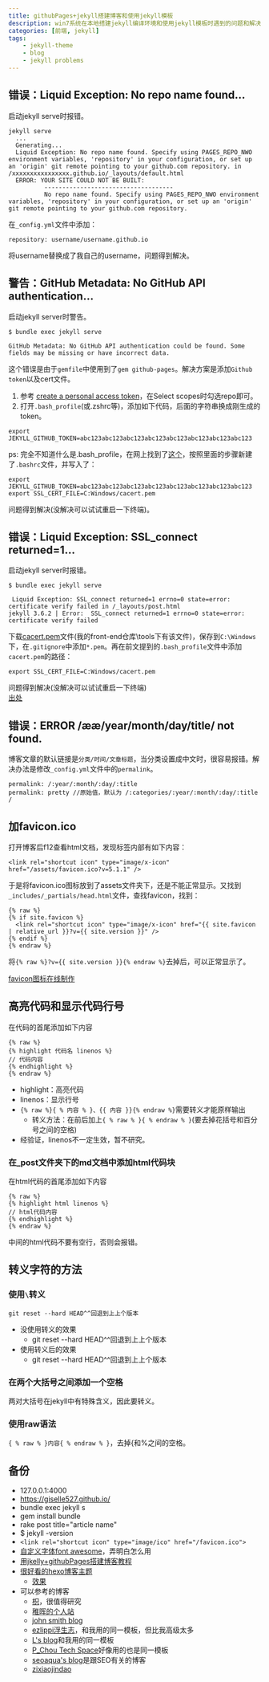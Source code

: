 ```yaml
---
title: githubPages+jekyll搭建博客和使用jekyll模板
description: win7系统在本地搭建jekyll编译环境和使用jekyll模板时遇到的问题和解决方法。
categories: [前端, jekyll]
tags:
    - jekyll-theme
    - blog
    - jekyll problems
---
```



## 错误：Liquid Exception: No repo name found...

启动jekyll serve时报错。

```
jekyll serve
  ...
  Generating...
  Liquid Exception: No repo name found. Specify using PAGES_REPO_NWO environment variables, 'repository' in your configuration, or set up an 'origin' git remote pointing to your github.com repository. in /xxxxxxxxxxxxxxxx.github.io/_layouts/default.html
  ERROR: YOUR SITE COULD NOT BE BUILT:
          ------------------------------------
          No repo name found. Specify using PAGES_REPO_NWO environment variables, 'repository' in your configuration, or set up an 'origin' git remote pointing to your github.com repository.

```

在`_config.yml`文件中添加：

```
repository: username/username.github.io

```

将username替换成了我自己的username，问题得到解决。



## 警告：GitHub Metadata: No GitHub API authentication...

启动jekyll server时警告。

```
$ bundle exec jekyll serve

GitHub Metadata: No GitHub API authentication could be found. Some fields may be missing or have incorrect data.

```

这个错误是由于`gemfile`中使用到了`gem github-pages`。解决方案是添加`Github token`以及cert文件。

1. 参考 [create a personal access token](https://help.github.com/articles/creating-a-personal-access-token-for-the-command-line/)，在Select scopes时勾选repo即可。
2. 打开`.bash_profile`(或.zshrc等)，添加如下代码，后面的字符串换成刚生成的token。

```
export JEKYLL_GITHUB_TOKEN=abc123abc123abc123abc123abc123abc123abc123abc123

```

ps: 完全不知道什么是.bash_profile，在网上找到了[这个](https://superuser.com/questions/602872/how-do-i-modify-my-git-bash-profile-in-windows)，按照里面的步骤新建了`.bashrc`文件，并写入了：

```
export JEKYLL_GITHUB_TOKEN=abc123abc123abc123abc123abc123abc123abc123abc123 
export SSL_CERT_FILE=C:Windows/cacert.pem

```

问题得到解决(没解决可以试试重启一下终端)。



## 错误：Liquid Exception: SSL_connect returned=1...

启动jekyll server时报错。

```
$ bundle exec jekyll serve

 Liquid Exception: SSL_connect returned=1 errno=0 state=error: certificate verify failed in /_layouts/post.html
jekyll 3.6.2 | Error:  SSL_connect returned=1 errno=0 state=error: certificate verify failed

```

下载[cacert.pem](http://curl.haxx.se/ca/cacert.pem)文件(我的front-end仓库\tools下有该文件)，保存到`C:\Windows`下，在`.gitignore`中添加`*.pem`。再在前文提到的`.bash_profile`文件中添加`cacert.pem`的路径：

```
export SSL_CERT_FILE=C:Windows/cacert.pem

```

问题得到解决(没解决可以试试重启一下终端)   
[出处](http://ibloodline.com/articles/2018/01/05/update-blog.html)



## 错误：ERROR /ææ/year/month/day/title/ not found.

博客文章的默认链接是`分类/时间/文章标题`，当分类设置成中文时，很容易报错。解决办法是修改`_config.yml`文件中的`permalink`。

```
permalink: /:year/:month/:day/:title  
permalink: pretty //原始值，默认为 /:categories/:year/:month/:day/:title /

```



## 加favicon.ico

打开博客后f12查看html文档，发现<head>标签内部有如下内容：

```
<link rel="shortcut icon" type="image/x-icon" href="/assets/favicon.ico?v=5.1.1" />

```
于是将favicon.ico图标放到了assets文件夹下，还是不能正常显示。又找到`_includes/_partials/head.html`文件，查找favicon，找到：

```
{% raw %}
{% if site.favicon %}
  <link rel="shortcut icon" type="image/x-icon" href="{{ site.favicon | relative_url }}?v={{ site.version }}" />
{% endif %}
{% endraw %}

```
将`{% raw %}?v={{ site.version }}{% endraw %}`去掉后，可以正常显示了。
    
[favicon图标在线制作](https://tool.lu/favicon/)



## 高亮代码和显示代码行号

在代码的首尾添加如下内容

```
{% raw %}
{% highlight 代码名 linenos %}
// 代码内容
{% endhighlight %}
{% endraw %}

```

* highlight：高亮代码
* linenos：显示行号
* `{% raw %}{ % 内容 % }、{{ 内容 }}{% endraw %}`需要转义才能原样输出
    - 转义方法：在前后加上`{ % raw % }{ % endraw % }`(要去掉花括号和百分号之间的空格)
* 经验证，linenos不一定生效，暂不研究。

### 在_post文件夹下的md文档中添加html代码块

在html代码的首尾添加如下内容

```
{% raw %}
{% highlight html linenos %}
// html代码内容
{% endhighlight %}
{% endraw %}

```
中间的html代码不要有空行，否则会报错。

## 转义字符的方法

### 使用`\`转义

```
git reset --hard HEAD^^回退到上上个版本

```

* 没使用转义的效果
  - git reset --hard HEAD^^回退到上上个版本
* 使用转义后的效果
  - git reset \-\-hard HEAD^^回退到上上个版本

### 在两个大括号之间添加一个空格

两对大括号在jekyll中有特殊含义，因此要转义。

### 使用raw语法

`{ % raw % }内容{ % endraw % }`，去掉{和%之间的空格。

## 备份

* 127.0.0.1:4000
* https://giselle527.github.io/
* bundle exec jekyll s
* gem install bundle
* rake post title="article name"
* $ jekyll -version
* `<link rel="shortcut icon" type="image/ico" href="/favicon.ico">`
* [自定义字体font awesome](https://fontawesome.com/)，弄明白怎么用
* [用jkelly+githubPages搭建博客教程](http://blog.csdn.net/mouday/article/details/79300135)
* [很好看的hexo博客主题](https://github.com/giselle527/hexo-theme-hollow)
    - [效果](http://www.chen9.info/fragment/)
* 可以参考的博客
    - [枳](http://fiona23.github.io/)，很值得研究
    - [稚晖的个人站](http://pengzhihui.xyz/about/)
    - [john smith blog](https://codeasashu.github.io/hcz-jekyll-blog/)
    - [ezlippi浮生志](https://www.ezlippi.com/)，和我用的同一模板，但比我高级太多
    - [L's blog](http://fanzhenyu.me/)和我用的同一模板
    - [P_Chou Tech Space](http://www.pchou.info/index.html)好像用的也是同一模板
    - [seoaqua's blog](http://seoaqua.com/)是跟SEO有关的博客
    - [zixiaojindao](http://zixiaojindao.github.io/blogging/2012/09/30/jekyll-category-tag-recent-comment/)





